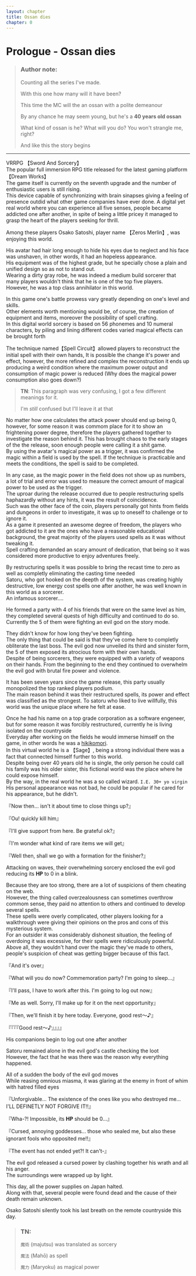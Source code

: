 ```yaml
---
layout: chapter
title: Ossan dies
chapter: 0
---
```


# Prologue - Ossan dies

> ### Author note:
>
>Counting all the series I've made.
>
>With this one how many will it have been?
>
>This time the MC will the an ossan with a polite demeanour
>
>By any chance he may seem young, but he's a **40 years old ossan**
>
>What kind of ossan is he? What will you do? You won't strangle me, right?
>
>And like this the story begins

---

VRRPG 【Sword And Sorcery】  
The popular full immersion RPG title released for the latest gaming platform【Dream Works】  
The game itself is currently on the seventh upgrade and the number of enthusiastic users is still rising.  
This device capable of synchronizing with brain sinapses giving a feeling of presence outdid what other game companies have ever done. A digital yet real world where you can experience all five senses, people became addicted one after another, in spite of being a little pricey it managed to grasp the heart of the players seeking for thrill.

Among these players Osako Satoshi, player name 【Zeros Merlin】, was enjoying this world.

His avatar had hair long enough to hide his eyes due to neglect and his face was unshaven, in other words, it had an hopeless appearance.  
His equipment was of the highest grade, but he specially chose a plain and unified design so as not to stand out.  
Wearing a dirty gray robe, he was indeed a medium build sorcerer that many players wouldn't think that he is one of the top five players.  
However, he was a top class annihilator in this world.

In this game one's battle prowess vary greatly depending on one's level and skills.  
Other elements worth mentioning would be, of course, the creation of equipment and items, moreover the possibility of spell crafting.  
In this digital world sorcery is based on 56 phonemes and 10 numeral characters, by piling and lining different codes varied magical effects can be brought forth

The technique named【Spell Circuit】allowed players to reconstruct the initial spell with their own hands, It is possible the change it's power and effect, however, the more refined and complex the reconstruction it ends up producing a weird condition where the maximum power output and consumption of magic power is reduced (Why does the magical power consumption also goes down?)  

> **TN**: This paragraph was very confusing, I got a few different meanings for it.
> 
> I'm *still* confused but I'll leave it at that

No matter how one calculates the attack power should end up being 0, however, for some reason it was commom place for it to show an frightening power degree, therefore the players gathered together to investigate the reason behind it. This has brought chaos to the early stages of the the release, soon enough people were calling it a shit game.  
By using the avatar's magical power as a trigger, it was confirmed the magic within a field is used by the spell. If the technique is practicable and meets the conditions, the spell is said to be completed.

In any case, as the magic power in the field does not show up as numbers, a lot of trial and error was used to measure the correct amount of magical power to be used as the trigger.  
The uproar during the release occurred due to people restructuring spells haphazardly without any hints, it was the result of coincidence.  
Such was the other face of the coin, players personally got hints from fields and dungeons in order to investigate, it was up to oneself to challenge or to ignore it.  
As a game it presented an awesome degree of freedom, the players who got addicted to it are the ones who have a reasonable educational background, the great majority of the players used spells as it was without tweaking it.  
Spell crafting demanded an scary amount of dedication, that being so it was considered more productive to enjoy adventures freely. 

By restructuring spells it was possible to bring the recast time to zero as well as completly eliminating the casting time needed  
Satoru, who got hooked on the deepth of the system, was creating highly destructive, low energy cost spells one after another, he was well known in this world as a sorcerer.  
An infamous sorcerer....

He formed a party with 4 of his friends that were on the same level as him, they completed several quests of high difficulty and continued to do so.  
Currently the 5 of them were fighting an evil god on the story mode.

They didn't know for how long they've been fighting.  
The only thing that could be said is that they've come here to completly obliterate the last boss.
The evil god now unveiled its third and sinister form, the 5 of them exposed its atrocious form with their own hands.  
Despite of being sorcerers, they were equipped with a variety of weapons on their hands. From the beginning to the end they continued to overwhelm the evil god with brutal fire power and violence.

It has been seven years since the game release, this party usually monopolized the top ranked players podium.  
The main reason behind it was their restructured spells, its power and effect was classified as the strongest. To satoru who liked to live willfully, this world was the unique place where he felt at ease.

Once he had his name on a top grade corporation as a software engeneer, but for some reason it was forcibly restructured, currently he is living isolated on the countryside  
Everyday after working on the fields he would immerse himself on the game, in other words he was a [hikikomori](https://en.wikipedia.org/wiki/Hikikomori).  
In this virtual world he is a 【Sage】, being a strong individual there was a fact that connected himself further to this world.  
Despite being over 40 years old he is single, the only person he could call his family was his older sister, this fictional world was the place where he could expose himself.  
By the way, in the real world he was a so called wizard. `I.E. 30+ yo virgin`  
His personal appearance was not bad, he could be popular if he cared for his appearance, but he didn't.

『Now then... isn't it about time to close things up?』

『Ou! quickly kill him』

『I'll give support from here. Be grateful ok?』

『I'm  wonder what kind of rare items we will get』

『Well then, shall we go with a formation for the finisher?』

Attacking on waves, their overwhelming sorcery enclosed the evil god reducing its **HP** to 0 in a blink.

Because they are too strong, there are a lot of suspicions of them cheating on the web.  
However, the thing called overzealousness can sometimes overthrow commom sense, they paid no attention to others and continued to develop several spells.  
These spells were overly complicated, other players looking for a walkthrough were giving their opinions on the pros and cons of this mysterious system.  
For an outsider it was considerably dishonest situation, the feeling of overdoing it was excessive, for their spells were ridiculously powerful.  
Above all, they wouldn't hand over the magic they've made to others, people's suspicion of cheat was getting bigger because of this fact.

『And it's over』

『What will you do now? Commemoration party? I'm going to sleep...』

『I'll pass, I have to work after this. I'm going to log out now』

『Me as well. Sorry, I'll make up for it on the next opportunity』

『Then, we'll finish it by here today. Everyone, good rest～♪』

『『『『Good rest～♪』』』』

His companions begin to log out one after another

Satoru remained alone in the evil god's castle checking the loot  
However, the fact that he was there was the reason why everything happened.

All of a sudden the body of the evil god moves  
While reasing omnious miasma, it was glaring at the enemy in front of whim with hatred filled eyes

『Unforgivable... The existence of the ones like you who destroyed me... I'LL DEFINETLY NOT FORGIVE IT!!』

『Wha-?! Impossible, its **HP** should be 0...』

『Cursed, annoying goddesses... those who sealed me, but also these ignorant fools who opposited me!!』

『The event has not ended yet?! It can't-』

The evil god released a cursed power by clashing together his wrath and all his anger.  
The surroundings were wrapped up by light.

This day, all the power supplies on Japan halted.  
Along with that, several people were found dead and the cause of their death remain unknown.

Osako Satoshi silently took his last breath on the remote countryside this day.

> ### TN:
> `魔術` (majutsu) was translated as sorcery
>
> `魔法` (Mahō) as spell
>
> `魔力` (Maryoku) as magical power